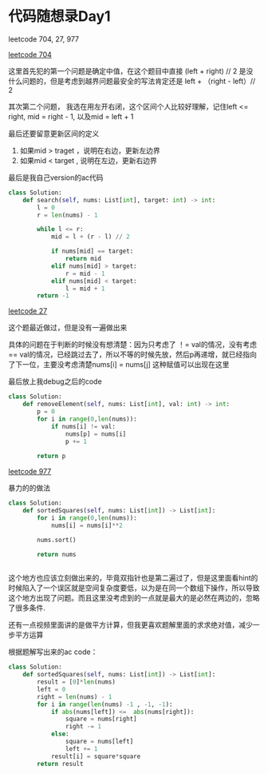 # 代码随想录Day1

leetcode 704, 27, 977

[leetcode 704](https://leetcode.com/problems/binary-search/description/)

这里首先犯的第一个问题是确定中值，在这个题目中直接 (left + right) // 2 是没什么问题的，但是考虑到越界问题最安全的写法肯定还是 left + （right - left）// 2

其次第二个问题， 我选在用左开右闭，这个区间个人比较好理解，记住left <= right, mid = right - 1, 以及mid = left + 1

最后还要留意更新区间的定义
1. 如果mid > traget ，说明在右边，更新左边界
2. 如果mid < target , 说明在左边，更新右边界

最后是我自己version的ac代码

```Python
class Solution:
    def search(self, nums: List[int], target: int) -> int:
        l = 0
        r = len(nums) - 1

        while l <= r:
            mid = l + (r - l) // 2

            if nums[mid] == target:
                return mid
            elif nums[mid] > target:
                r = mid - 1
            elif nums[mid] < target:
                l = mid + 1
        return -1

```

[leetcode 27](https://leetcode.com/problems/remove-element/)

这个题最近做过，但是没有一遍做出来

具体的问题在于判断的时候没有想清楚：因为只考虑了 ！= val的情况，没有考虑 == val的情况，已经跳过去了，所以不等的时候先放，然后p再递增，就已经指向了下一位，主要没考虑清楚nums[i] = nums[j] 这种赋值可以出现在这里

最后放上我debug之后的code

```Python
class Solution:
    def removeElement(self, nums: List[int], val: int) -> int:
        p = 0
        for i in range(0,len(nums)):
            if nums[i] != val:
                nums[p] = nums[i]
                p += 1
        
        return p

```

[leetcode 977](https://leetcode.com/problems/remove-element/)


暴力的的做法

```Python
class Solution:
    def sortedSquares(self, nums: List[int]) -> List[int]:
        for i in range(0,len(nums)):
            nums[i] = nums[i]**2

        nums.sort()

        return nums
        
```

这个地方也应该立刻做出来的，毕竟双指针也是第二遍过了，但是这里面看hint的时候陷入了一个误区就是空间复杂度要低，以为是在同一个数组下操作，所以导致这个地方出现了问题。而且这里没考虑到的一点就是最大的是必然在两边的，忽略了很多条件.

还有一点视频里面讲的是做平方计算，但我更喜欢题解里面的求求绝对值，减少一步平方运算

根据题解写出来的ac code：

```Python
class Solution:
    def sortedSquares(self, nums: List[int]) -> List[int]:
        result = [0]*len(nums)
        left = 0 
        right = len(nums) - 1
        for i in range(len(nums) -1 , -1, -1):
            if abs(nums[left]) <=  abs(nums[right]):
                square = nums[right]
                right -= 1
            else:
                square = nums[left]
                left += 1
            result[i] = square*square
        return result

```

